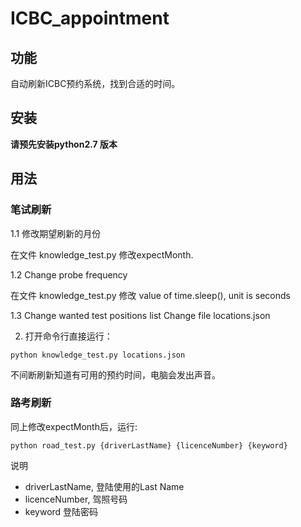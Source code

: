 # ICBC_appointment


## 功能
自动刷新ICBC预约系统，找到合适的时间。


## 安装
**请预先安装python2.7 版本**


## 用法

### 笔试刷新

1.1 修改期望刷新的月份

在文件 knowledge_test.py 修改expectMonth.

1.2 Change probe frequency 

在文件 knowledge_test.py 修改 value of time.sleep(), unit is seconds

1.3 Change wanted test positions list
Change file locations.json

2. 打开命令行直接运行：

`python knowledge_test.py locations.json`

不间断刷新知道有可用的预约时间，电脑会发出声音。

### 路考刷新

同上修改expectMonth后，运行:

`python road_test.py {driverLastName} {licenceNumber} {keyword}`

说明
- driverLastName, 登陆使用的Last Name
- licenceNumber, 驾照号码
- keyword 登陆密码

